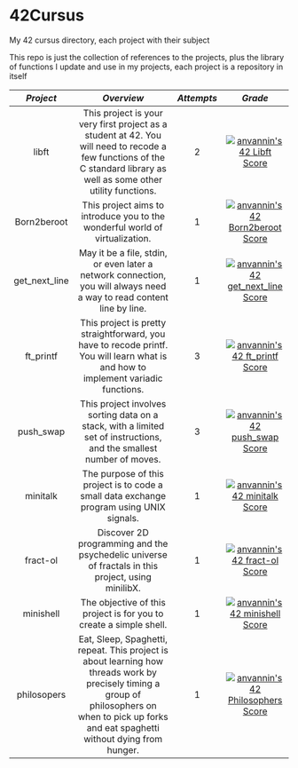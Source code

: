 # 42Cursus

My 42 cursus directory, each project with their subject

This repo is just the collection of references to the projects, plus the library of functions I update and use in my projects, each project is a repository in itself
<!-- as well as a reference to a tester -->

| *__Project__* | *__Overview__* | *__Attempts__* | *__Grade__* |
| :-----------: | :------------: | :------------: | :---------: |
| libft         |  This project is your very first project as a student at 42. You will need to recode a few functions of the C standard library as well as some other utility functions. | 2 |[![anvannin's 42 Libft Score](https://badge42.vercel.app/api/v2/cleh36s9k00060fmefi6qv520/project/2817323)](https://github.com/JaeSeoKim/badge42)|
| Born2beroot   | This project aims to introduce you to the wonderful world of virtualization. | 1 |[![anvannin's 42 Born2beroot Score](https://badge42.vercel.app/api/v2/cleh36s9k00060fmefi6qv520/project/2840487)](https://github.com/JaeSeoKim/badge42)|
| get_next_line | May it be a file, stdin, or even later a network connection, you will always need a way to read content line by line. | 1 |[![anvannin's 42 get_next_line Score](https://badge42.vercel.app/api/v2/cleh36s9k00060fmefi6qv520/project/2840485)](https://github.com/JaeSeoKim/badge42)|
| ft_printf     | This project is pretty straightforward, you have to recode printf. You will learn what is and how to implement variadic functions. | 3 |[![anvannin's 42 ft_printf Score](https://badge42.vercel.app/api/v2/cleh36s9k00060fmefi6qv520/project/2840483)](https://github.com/JaeSeoKim/badge42)|
| push_swap     | This project involves sorting data on a stack, with a limited set of instructions, and the smallest number of moves. | 3 |[![anvannin's 42 push_swap Score](https://badge42.vercel.app/api/v2/cleh36s9k00060fmefi6qv520/project/2876716)](https://github.com/JaeSeoKim/badge42)|
| minitalk      | The purpose of this project is to code a small data exchange program using UNIX signals. | 1 |[![anvannin's 42 minitalk Score](https://badge42.vercel.app/api/v2/cleh36s9k00060fmefi6qv520/project/2960200)](https://github.com/JaeSeoKim/badge42)|
| fract-ol      | Discover 2D programming and the psychedelic universe of fractals in this project, using minilibX. | 1 |[![anvannin's 42 fract-ol Score](https://badge42.vercel.app/api/v2/cleh36s9k00060fmefi6qv520/project/2973364)](https://github.com/JaeSeoKim/badge42)|
| minishell     | The objective of this project is for you to create a simple shell. | 1 |[![anvannin's 42 minishell Score](https://badge42.vercel.app/api/v2/cleh36s9k00060fmefi6qv520/project/3036838)](https://github.com/JaeSeoKim/badge42)|
| philosopers   | Eat, Sleep, Spaghetti, repeat. This project is about learning how threads work by precisely timing a group of philosophers on when to pick up forks and eat spaghetti without dying from hunger. | 1 |[![anvannin's 42 Philosophers Score](https://badge42.vercel.app/api/v2/cleh36s9k00060fmefi6qv520/project/3036876)](https://github.com/JaeSeoKim/badge42)|
